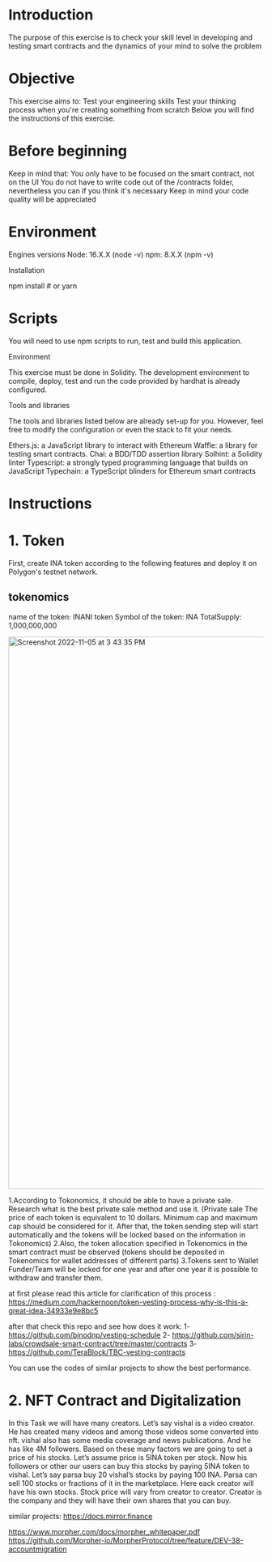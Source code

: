 # Introduction
The purpose of this exercise is to check your skill level in developing and testing smart contracts and the dynamics of your mind to solve the problem

# Objective

This exercise aims to:
Test your engineering skills
Test your thinking process when you're creating something from scratch
Below you will find the instructions of this exercise.

# Before beginning

Keep in mind that:
You only have to be focused on the smart contract, not on the UI
You do not have to write code out of the /contracts folder, nevertheless you can if you think it's necessary
Keep in mind your code quality will be appreciated

# Environment

Engines versions
Node: 16.X.X (node -v)
npm: 8.X.X (npm -v)

Installation

npm install # or yarn

# Scripts

You will need to use npm scripts to run, test and build this application.

Environment

This exercise must be done in Solidity. The development environment to compile, deploy, test and run the code provided by hardhat is already configured.

Tools and libraries

The tools and libraries listed below are already set-up for you. However, feel free to modify the configuration or even the stack to fit your needs.

Ethers.js: a JavaScript library to interact with Ethereum
Waffle: a library for testing smart contracts.
Chai: a BDD/TDD assertion library
Solhint: a Solidity linter
Typescript: a strongly typed programming language that builds on JavaScript
Typechain: a TypeScript blinders for Ethereum smart contracts

# Instructions

# 1. Token

First, create INA token according to the following features and deploy it on Polygon's testnet network.

## tokenomics

name of the token: INANI token
Symbol of the token: INA 
TotalSupply: 1,000,000,000

<img width="1091" alt="Screenshot 2022-11-05 at 3 43 35 PM" src="https://user-images.githubusercontent.com/99618142/200118274-7f55bbdb-efce-44f9-b79f-8176fb76e538.png">


1.According to Tokonomics, it should be able to have a private sale. Research what is the best private sale method and use it. (Private sale
The price of each token is equivalent to 10 dollars. Minimum cap and maximum cap should be considered for it. After that, the token sending step will start automatically and the tokens will be locked based on the information in Tokonomics)
2.Also, the token allocation specified in Tokenomics in the smart contract must be observed (tokens should be deposited in Tokenomics for wallet addresses of different parts)
3.Tokens sent to Wallet Funder/Team will be locked for one year and after one year it is possible to withdraw and transfer them.

at first please read this article for clarification of this process :
https://medium.com/hackernoon/token-vesting-process-why-is-this-a-great-idea-34933e9e8bc5

after that check this repo and see how does it work:
1- https://github.com/binodnp/vesting-schedule
2- https://github.com/sirin-labs/crowdsale-smart-contract/tree/master/contracts
3- https://github.com/TeraBlock/TBC-vesting-contracts


You can use the codes of similar projects to show the best performance.


# 2. NFT Contract and Digitalization

In this Task we will have many creators. Let’s say vishal is a video creator. He has created many videos and among those videos some converted into nft. vishal also has some media coverage and news publications. And he has like 4M followers. 
Based on these many factors we are going to set a price of his stocks. Let’s assume price is 5INA token per stock. Now his followers or other our users can buy this stocks by paying 5INA token to vishal. Let’s say parsa buy 20 vishal’s stocks by paying 100 INA. Parsa can sell 100 stocks or fractions of it in the marketplace. 
Here eack creator will have his own stocks. Stock price will vary from creator to creator.  Creator is the company and they will have their own shares that you can buy.

similar projects: https://docs.mirror.finance

https://www.morpher.com/docs/morpher_whitepaper.pdf
https://github.com/Morpher-io/MorpherProtocol/tree/feature/DEV-38-accountmigration


